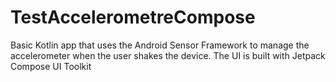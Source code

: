 # TestAccelerometreCompose
Basic Kotlin app that uses the Android Sensor Framework to manage the accelerometer when the user shakes the device. The UI is built with Jetpack Compose UI Toolkit
